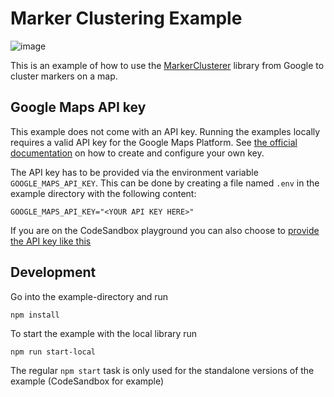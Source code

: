 # Marker Clustering Example

![image](https://raw.githubusercontent.com/visgl/react-google-maps/main/website/static/images/examples/marker-clustering.jpg)

This is an example of how to use the [MarkerClusterer](https://github.com/googlemaps/js-markerclusterer) library from Google to cluster markers on a map.

## Google Maps API key

This example does not come with an API key. Running the examples locally requires a valid API key for the Google Maps Platform.
See [the official documentation][get-api-key] on how to create and configure your own key.

The API key has to be provided via the environment variable `GOOGLE_MAPS_API_KEY`. This can be done by creating a
file named `.env` in the example directory with the following content:

```shell title=".env"
GOOGLE_MAPS_API_KEY="<YOUR API KEY HERE>"
```

If you are on the CodeSandbox playground you can also choose to [provide the API key like this](https://codesandbox.io/docs/learn/environment/secrets)

## Development

Go into the example-directory and run

```shell
npm install
```

To start the example with the local library run

```shell
npm run start-local
```

The regular `npm start` task is only used for the standalone versions of the example (CodeSandbox for example)

[get-api-key]: https://developers.google.com/maps/documentation/javascript/get-api-key
